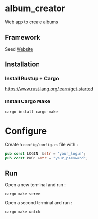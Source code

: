# album_creator

Web app to create albums

## Framework

Seed [Website](https://seed-rs.org)

## Installation

### Install Rustup + Cargo
https://www.rust-lang.org/learn/get-started

### Install Cargo Make

	cargo install cargo-make

# Configure

Create a `config/config.rs` file with :

```Rust
pub const LOGIN: &str = "your_login";
pub const PWD: &str = "your_password";
```

## Run

Open a new terminal and run :

	cargo make serve

Open a second terminal and run :

	cargo make watch